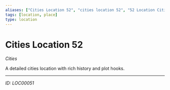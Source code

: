 ```yaml
---
aliases: ["Cities Location 52", "cities location 52", "52 Location Cities"]
tags: [location, place]
type: location
---
```


# Cities Location 52

*Cities*

A detailed cities location with rich history and plot hooks.

---
*ID: LOC00051*